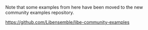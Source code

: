 Note that some examples from here have been moved to the new community examples repository.

https://github.com/Libensemble/libe-community-examples
